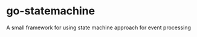 go-statemachine
===============

A small framework for using state machine approach for event processing
